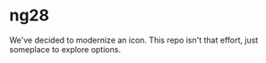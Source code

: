 # ng28

We've decided to modernize an icon. This repo isn't that effort, just someplace to explore options.
